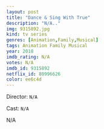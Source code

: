 ```yaml
---
layout: post
title: "Dance & Sing With True"
description: "N/A.."
img: 9315892.jpg
kind: tv series
genres: [Animation,Family,Musical]
tags: Animation Family Musical 
year: 2018
imdb_rating: N/A
votes: N/A
imdb_id: 9315892
netflix_id: 80996626
color: ee6c4d
---
```

Director: `N/A`  

Cast: `N/A` 

N/A
